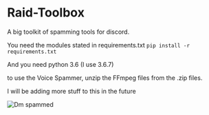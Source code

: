 # Raid-Toolbox

A big toolkit of spamming tools for discord.

You need the modules stated in requirements.txt `pip install -r requirements.txt`

And you need python 3.6 (I use 3.6.7)


to use the Voice Spammer, unzip the FFmpeg files from the .zip files.

I will be adding more stuff to this in the future


![Dm spammed](http://i.imgur.com/FoVOBQml.jpg)
